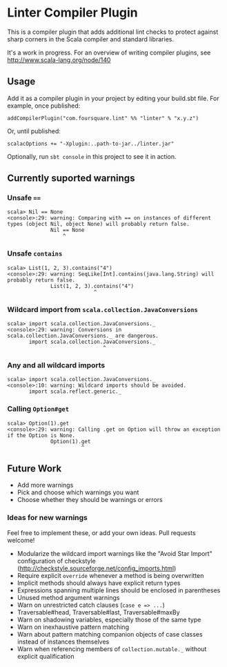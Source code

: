 # Linter Compiler Plugin

This is a compiler plugin that adds additional lint checks to protect against sharp corners
in the Scala compiler and standard libraries.

It's a work in progress.  For an overview of writing compiler plugins, see http://www.scala-lang.org/node/140

## Usage

Add it as a compiler plugin in your project by editing your build.sbt file.  For example, once published:

    addCompilerPlugin("com.foursquare.lint" %% "linter" % "x.y.z")

Or, until published:

    scalacOptions += "-Xplugin:..path-to-jar../linter.jar"

Optionally, run `sbt console` in this project to see it in action.

## Currently suported warnings

### Unsafe `==`

    scala> Nil == None
    <console>:29: warning: Comparing with == on instances of different types (object Nil, object None) will probably return false.
                  Nil == None
                      ^

### Unsafe `contains`

    scala> List(1, 2, 3).contains("4")
    <console>:29: warning: SeqLike[Int].contains(java.lang.String) will probably return false.
                  List(1, 2, 3).contains("4")
                                ^


### Wildcard import from `scala.collection.JavaConversions`

    scala> import scala.collection.JavaConversions._
    <console>:29: warning: Conversions in scala.collection.JavaConversions._ are dangerous.
           import scala.collection.JavaConversions._
                                   ^

### Any and all wildcard imports

    scala> import scala.collection.JavaConversions._
    <console>:10: warning: Wildcard imports should be avoided.
           import scala.reflect.generic._


### Calling `Option#get`

    scala> Option(1).get
    <console>:29: warning: Calling .get on Option will throw an exception if the Option is None.
                  Option(1).get
                            ^

## Future Work

* Add more warnings
* Pick and choose which warnings you want
* Choose whether they should be warnings or errors

### Ideas for new warnings

Feel free to implement these, or add your own ideas. Pull requests welcome!

* Modularize the wildcard import warnings like the "Avoid Star Import" configuration of checkstyle
 (http://checkstyle.sourceforge.net/config_imports.html)
* Require explicit `override` whenever a method is being overwritten
* Implicit methods should always have explicit return types
* Expressions spanning multiple lines should be enclosed in parentheses
* Unused method argument warnings
* Warn on unrestricted catch clauses (`case e => ...`)
* Traversable#head, Traversable#last, Traversable#maxBy
* Warn on shadowing variables, especially those of the same type
* Warn on inexhaustive pattern matching
* Warn about pattern matching companion objects of case classes instead of instances themselves
* Warn when referencing members of `collection.mutable._` without explicit qualification
